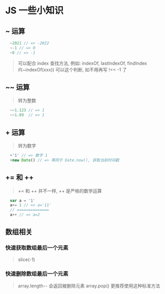 
# JS 一些小知识

## ~ 运算
> 
```javascript
  ~2021 // => -2022
  ~-1 // => 0
  ~0 // => -1
```
> 可以配合 index 查找方法, 例如: indexOf, lastIndexOf, findIndex
> if(~indexOf(xxx)) 可以这个判断, 如不用再写 !== -1 了

## ~~ 运算

> 转为整数
```javascript
  ~~1.123 // => 1
  ~~1.89  // => 1
```

## + 运算

> 转为数字
```javascript
  +'1' // => 数字 1
  +new Date() // => 等同于 Date.now(), 获取当前时间戳
```

## += 和 ++
> += 和 ++ 并不一样, ++ 是严格的数学运算
```javascript
  var a = '1'
  a+= 1 // => a='11'
  // ==============
  a++ // => a=2
```

## 数组相关

### 快速获取数组最后一个元素
> slice(-1)

### 快速删除数组最后一个元素
> array.length--  会返回被删除元素
> array.pop() 更推荐使用这种标准方法



